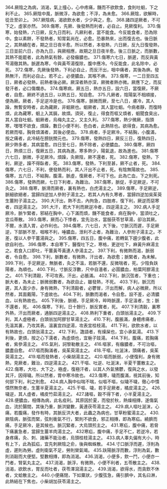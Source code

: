 364.厥陰之為病，消渴，氣上撞心，心中疼痛，饑而不欲飲食，食則吐蛔，下之利不止。
365.厥陰中風，脈微浮，為欲愈；不浮，為未愈。
366.厥陰，欲解時，從丑至卯上。
367.厥陰病，渴欲飲水者，少少與之，愈。
368.諸四逆厥者，不可下之，虛家亦然。
369.傷寒，先厥、後發熱而利者，必自止。見厥復利。
370.傷寒，始發熱，六日厥，反九日而利。凡厥利者，當不能食。今反能食者，恐為除中。食以素餅，不發熱者，知胃氣尚在，必愈。恐暴熱來，出而復去也。後日脈之，其熱續在者，期之旦日夜半愈。所以然者，本發熱，六日厥，反九日復發熱，三日並前六日，亦為九日，與厥相應，故期之旦日夜半愈。後三日脈之，而脈數，其熱不能罷者，此為熱氣有餘，必發癰膿也。
371.傷寒六七日，脈遲，而反與黃芩湯徹其熱。脈遲為寒，今與黃芩湯復除，腹中應冷。今反能食，此名除中，必死。
372.傷寒，先厥後發熱，下利必自止，而反汗出，咽中痛者，其後為痹。發熱無汗，而利必自止。若不止，必便膿血，其喉不痹。
373.傷寒，一二日至四五日，厥者必發熱，前熱者後必厥。厥深者熱亦深，厥微者熱亦微。厥應下之，而反發汗者，必口傷爛赤。
374.傷寒病，厥五日，熱亦五日，設六日，當復厥，不厥者，自愈。厥終不過五日，以熱五日，知自愈。
375.凡厥者，陰陽氣不相順接，便為厥。厥者，手足逆冷是也。
376.傷寒，脈微而厥，至七八日，膚冷，其人躁，無暫安時者，此為藏厥，非蛔厥也。蛔厥者，其人當吐蛔。今病者靜，而復時煩，此為藏寒，蛔上入其膈，故煩。須臾，復止，得食而嘔又煩者，蛔聞食臭出，其人當自吐蛔。蛔厥者，烏梅丸主之，又主久利。
377.傷寒，熱少微厥，指頭寒，嘿嘿不欲食，煩躁，數日小便不利、色白者，此熱除也。欲得食，其病為愈。若厥而嘔，胸脅煩滿者，其後必便血。
378.病者，手足厥冷，不結胸，小腹滿，按之痛者，此冷結在膀胱關元也。
379.傷寒，發熱四日，厥反三日，復熱四日，厥少熱多者，其病當愈。四日至七日，熱不除者，必便膿血。
380.傷寒，厥四日，熱煩三日，復厥五日，其病為進。寒多熱少，陽氣退，故為進也。
381.傷寒六七日，脈微，手足厥冷。煩躁，灸厥陰，厥不還者，死。
382.傷寒，發熱，下利，厥逆，躁不得臥者，死。
383.傷寒，發熱，下利至甚，厥不止者，死。
384.傷寒，六七日，不利，便發熱而利，其人汗出不止者，死。有陰無陽故也。
385.傷寒，五六日，不結胸，腹濡，脈虛，復厥者，不可下也。此為亡血，下之則死。
386.傷寒，發熱而厥，七日下利者，為難治。
387.傷寒，脈促，手足厥逆，不可灸之。
388.傷寒，脈滑而厥者，裏有熱也，白虎湯主之。
389.傷寒，手足厥逆，脈細欲絕者，當歸四逆加人參附子湯主之。若其人內有久寒者，當歸四逆加吳茱萸生薑附子湯主之。
390.大汗出，熱不去，內拘急，四肢疼，復下利，厥逆而惡寒者，四逆湯主之。
391.大汗，若大下利而厥逆冷者，四逆湯主之。
392.病人手足厥冷，脈乍緊者，邪結在胸中，心下滿而煩，饑不能食者，病在胸中，當須吐之，宜瓜蒂散。
393.傷寒，厥而心下悸者，宜先治水，當服茯苓甘草湯，卻治其厥。不爾，水漬入胃，必作利也。
394.傷寒，六七日，大下後，寸脈沉而遲，手足厥逆，下部脈不至，咽喉不利，唾膿血，泄利不止者，為難治，人參附子湯主之。不差，復以人參干薑湯與之。
395.傷寒，四五日，腹中痛，若轉氣下趨少腹者，此欲自利也。
396.傷寒，本自寒下，醫復吐下之，寒格，更逆吐下，麻黃升麻湯主之。若食入口即吐，干薑黃芩黃連人參湯主之。
397.下利，有微熱而渴，脈弱者，令自愈。
398.下利，脈數者，有微熱，汗出者，為欲愈；脈緊者，為未解。
399.下利，手足厥逆，無脈者，灸之不溫，若脈不還，反微喘者，死。少陰負趺陽者，為順也。
400.下利，寸脈反浮數，尺中自濇者，必圊膿血，柏葉阿膠湯主之。
401.下利清穀，不可攻表。汗出，必脹滿。
402.下利，脈沉弦者，下重也；脈大者，為未止；脈微弱數者，為欲自止，雖發熱，不死。
403.下利，脈沉而遲，其人面少赤，身有微熱，下利清穀者，必鬱冒，汗出而解，病人必微厥，所以然者，其面戴陽，下虛故也。
404.下利，脈數而渴者，令自愈。設不差，必清膿血，以有熱故也。
405.下利後，脈絕，手足厥冷，晬時脈還，手足溫者，生；脈不還者，死。
406.傷寒，下利，日十餘行，脈反實者，死。
407.下利清穀，裏寒外熱，汗出而厥者，通脈四逆湯主之。
408.熱利下重者，白頭翁湯主之。
409.下利，其人虛極者，白頭翁加阿膠甘草湯主之。
410.下利，腹脹滿，身體疼痛者，先溫其裏，乃攻其表。溫裏宜四逆湯，攻表宜桂枝湯。
411.下利，欲飲水者，以有熱故也，白頭翁湯主之。
412.下利，譫語者，有燥屎也，宜小承氣湯。
413.下利後，更煩，按之心下濡者，為虛煩也，宜梔子豉湯。
414.下利，腹痛，若胸痛者，紫參湯主之。
415.氣利，訶黎勒散主之。
416.嘔家，有癰膿者，不可治嘔，膿盡自愈。
417.嘔而胸滿者，吳茱萸湯主之。
418.干嘔，吐涎沫，頭痛者，吳茱萸湯主之。
419.嘔而發熱者，小柴胡湯主之。
420.嘔而脈弱，小便復利，身有微熱，見厥者，難治，四逆湯主之。
421.干嘔、吐逆、吐涎沫，半夏干薑散主之。
422.傷寒，大吐、大下之，極虛，復極汗者，以其人外氣怫鬱，復與之水，以發其汗，因得噦。所以然者，胃中寒冷故也。
423.傷寒，噦而腹滿，視其前後，知何部下利，利之則愈。
424.病人胸中似喘不喘，似嘔不嘔，似噦不噦，徹心中憒憒然無奈者，生薑半夏湯主之。
425.干嘔、噦，若手足厥者，橘皮湯主之。
426.噦逆，其人虛者，橘皮竹茹湯主之。
427.諸嘔，穀不得下者，小半夏湯主之。
428.便膿血，相傳為病，此名疫利。其原因於夏，而發於秋，熱燥相摶，遂傷氣血，流於腸間，其後乃重，脈洪變數，黃連茯苓湯主之。
429.病人嘔吐涎沫，心痛，若腹痛，發作有時，其脈反洪大者，此蟲之為病也，甘草粉蜜湯主之。
430.厥陰病，脈弦而緊，弦則衝氣不行，緊則不欲食，邪正相摶，即為寒疝。繞臍而痛，手足厥冷，是其候也。脈沉緊者，大烏頭煎主之。
431.寒疝，腹中痛，若脅下痛裏急者，當歸生薑羊肉湯主之。
432寒疝，腹中痛，手足不仁，若逆冷，若身疼痛，灸、刺、諸藥不能治者，烏頭桂枝湯主之。
433.病人睾丸偏有大小，時有上下，此為狐疝，宜先刺厥陰之俞，後與蜘蛛散。
434.寸口脈浮而遲，浮則為虛，遲則為勞。虛則衛氣不足，勞則榮氣竭。
435.趺陽脈浮而數，浮則為氣，數則消穀而大便堅。堅數相摶，即為消渴。
436.消渴，小便多，飲一鬥，小便亦一鬥者，腎氣丸主之。
437.消渴，脈浮，有微熱，小便不利者，五苓散主之。
438.消渴，欲飲水，胃反而吐者，茯苓澤瀉湯主之。
439.消渴，欲得水，而貪飲不休者，文蛤散主之。
440.小便痛閉，下如粟狀，少腹弦急，痛引臍中，其名曰淋，此熱結在下焦也，小柴胡加茯苓湯主之。